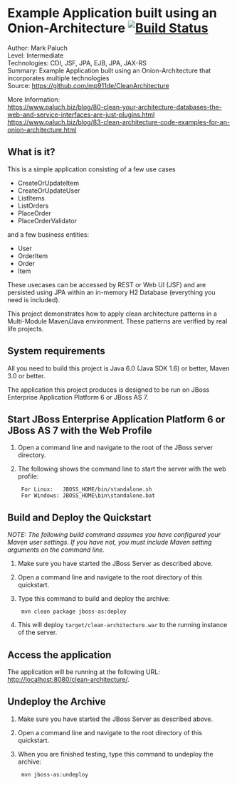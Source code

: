Example Application built using an Onion-Architecture [![Build Status](https://snap-ci.com/mp911de/CleanArchitecture/branch/master/build_image)](https://snap-ci.com/mp911de/CleanArchitecture/branch/master)
========================
Author: Mark Paluch<br/>
Level: Intermediate<br/>
Technologies: CDI, JSF, JPA, EJB, JPA, JAX-RS<br/>
Summary: Example Application built using an Onion-Architecture that incorporates multiple technologies<br/>
Source: <https://github.com/mp911de/CleanArchitecture><br/>

More Information: <br/>
https://www.paluch.biz/blog/80-clean-your-architecture-databases-the-web-and-service-interfaces-are-just-plugins.html <br/>
https://www.paluch.biz/blog/83-clean-architecture-code-examples-for-an-onion-architecture.html<br/>

What is it?
-----------
This is a simple application consisting of a few use cases

* CreateOrUpdateItem
* CreateOrUpdateUser
* ListItems
* ListOrders
* PlaceOrder
* PlaceOrderValidator

and a few business entities:

* User
* OrderItem
* Order
* Item

These usecases can be accessed by REST or Web UI (JSF) and are persisted using JPA within an in-memory H2 Database (everything you need is included).

This project demonstrates how to apply clean architecture patterns in a Multi-Module Maven/Java environment. These patterns
are verified by real life projects.

System requirements
-------------------

All you need to build this project is Java 6.0 (Java SDK 1.6) or better, Maven 3.0 or better.

The application this project produces is designed to be run on JBoss Enterprise Application Platform 6 or JBoss AS 7. 

Start JBoss Enterprise Application Platform 6 or JBoss AS 7 with the Web Profile
-------------------------

1. Open a command line and navigate to the root of the JBoss server directory.
2. The following shows the command line to start the server with the web profile:

        For Linux:   JBOSS_HOME/bin/standalone.sh
        For Windows: JBOSS_HOME\bin\standalone.bat

 
Build and Deploy the Quickstart
-------------------------

_NOTE: The following build command assumes you have configured your Maven user settings. If you have not, you must include Maven setting arguments on the command line._

1. Make sure you have started the JBoss Server as described above.
2. Open a command line and navigate to the root directory of this quickstart.
3. Type this command to build and deploy the archive:

        mvn clean package jboss-as:deploy

4. This will deploy `target/clean-architecture.war` to the running instance of the server.
 

Access the application 
-------------------------

The application will be running at the following URL: <http://localhost:8080/clean-architecture/>.


Undeploy the Archive
--------------------

1. Make sure you have started the JBoss Server as described above.
2. Open a command line and navigate to the root directory of this quickstart.
3. When you are finished testing, type this command to undeploy the archive:

        mvn jboss-as:undeploy

